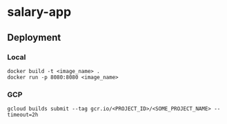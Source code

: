 # salary-app

## Deployment
### Local
```
docker build -t <image_name> .
docker run -p 8080:8080 <image_name>
```
### GCP
```
gcloud builds submit --tag gcr.io/<PROJECT_ID>/<SOME_PROJECT_NAME> --timeout=2h
```